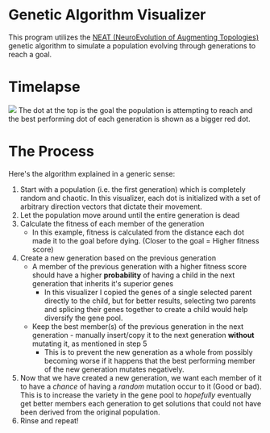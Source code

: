 # Genetic Algorithm Visualizer

This program utilizes the [NEAT (NeuroEvolution of Augmenting Topologies)](https://en.wikipedia.org/wiki/Neuroevolution_of_augmenting_topologies) genetic algorithm to simulate a population evolving through generations to reach a goal.
# Timelapse
![](https://github.com/sterling-tenn/ML-Visualizer/blob/main/imgs/timelapse.gif?raw=true)
The dot at the top is the goal the population is attempting to reach and the best performing dot of each generation is shown as a bigger red dot.
# The Process
Here's the algorithm explained in a generic sense:
 1. Start with a population (i.e. the first generation) which is completely random and chaotic. In this visualizer, each dot is initialized with a set of arbitrary direction vectors that dictate their movement.
 2. Let the population move around until the entire generation is dead
 3. Calculate the fitness of each member of the generation
	*	In this example, fitness is calculated from the distance each dot made it to the goal before dying. (Closer to the goal = Higher fitness score)
 4. Create a new generation based on the previous generation
	 *	A member of the previous generation with a higher fitness score should have a higher **probability** of having a child in the next generation that inherits it's superior genes
		 *	In this visualizer I copied the genes of a single selected parent directly to the child, but for better results, selecting two parents and splicing their genes together to create a child would help diversify the gene pool.
	 *	Keep the best member(s) of the previous generation in the next generation - manually insert/copy it to the next generation **without** mutating it, as mentioned in step 5
		 *	This is to prevent the new generation as a whole from possibly becoming worse if it happens that the best performing member of the new generation mutates negatively.
 5. Now that we have created a new generation, we want each member of it to have a *chance* of having a *random* mutation occur to it (Good or bad). This is to increase the variety in the gene pool to *hopefully* eventually get better members each generation to get solutions that could not have been derived from the original population.
 6. Rinse and repeat!
